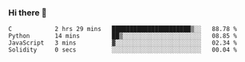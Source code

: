 ### Hi there 👋

<!--START_SECTION:waka-->

```text
C            2 hrs 29 mins   ██████████████████████▒░░   88.78 %
Python       14 mins         ██▒░░░░░░░░░░░░░░░░░░░░░░   08.85 %
JavaScript   3 mins          ▓░░░░░░░░░░░░░░░░░░░░░░░░   02.34 %
Solidity     0 secs          ░░░░░░░░░░░░░░░░░░░░░░░░░   00.04 %
```

<!--END_SECTION:waka-->
<!--
**Boombag0607/Boombag0607** is a ✨ _special_ ✨ repository because its `README.md` (this file) appears on your GitHub profile.

Here are some ideas to get you started:

- 🔭 I’m currently working on ...
- 🌱 I’m currently learning ...
- 👯 I’m looking to collaborate on ...
- 🤔 I’m looking for help with ...
- 💬 Ask me about ...
- 📫 How to reach me: ...
- 😄 Pronouns: ...
- ⚡ Fun fact: ...
-->
